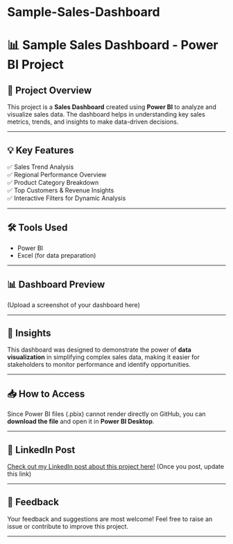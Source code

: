# Sample-Sales-Dashboard

# 📊 Sample Sales Dashboard - Power BI Project

## 📌 Project Overview
This project is a **Sales Dashboard** created using **Power BI** to analyze and visualize sales data. The dashboard helps in understanding key sales metrics, trends, and insights to make data-driven decisions.

---

## 💡 Key Features
✅ Sales Trend Analysis  
✅ Regional Performance Overview  
✅ Product Category Breakdown  
✅ Top Customers & Revenue Insights  
✅ Interactive Filters for Dynamic Analysis  

---

## 🛠️ Tools Used
- Power BI
- Excel (for data preparation)

---

## 📊 Dashboard Preview
(Upload a screenshot of your dashboard here)

---

## 🚀 Insights
This dashboard was designed to demonstrate the power of **data visualization** in simplifying complex sales data, making it easier for stakeholders to monitor performance and identify opportunities.

---

## 📥 How to Access
Since Power BI files (.pbix) cannot render directly on GitHub, you can **download the file** and open it in **Power BI Desktop**.

---

## 🔗 LinkedIn Post
[Check out my LinkedIn post about this project here!](#) (Once you post, update this link)

---

## 💬 Feedback
Your feedback and suggestions are most welcome! Feel free to raise an issue or contribute to improve this project.

---
